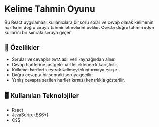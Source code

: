 # Kelime Tahmin Oyunu

Bu React uygulaması, kullanıcılara bir soru sorar ve cevap olarak kelimenin harflerini doğru sırayla tahmin etmelerini bekler. Cevabı doğru tahmin eden kullanıcı bir sonraki soruya geçer. 

## 🧩 Özellikler

- Sorular ve cevaplar `DATA` adlı veri kaynağından alınır.
- Cevap harflerine rastgele harfler eklenerek karıştırılır.
- Kullanıcı harfleri seçerek kelimeyi oluşturmaya çalışır.
- Doğru cevapta bir sonraki soruya geçilir.
- Yanlış cevapta seçilen harfler kırmızı kenarlıkla gösterilir.

## 🖥️ Kullanılan Teknolojiler

- React
- JavaScript (ES6+)
- CSS